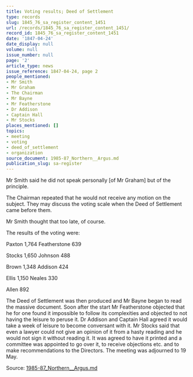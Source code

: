```yaml
---
title: Voting results; Deed of Settlement
type: records
slug: 1845_76_sa_register_content_1451
url: /records/1845_76_sa_register_content_1451/
record_id: 1845_76_sa_register_content_1451
date: '1847-04-24'
date_display: null
volume: null
issue_number: null
page: '2'
article_type: news
issue_reference: 1847-04-24, page 2
people_mentioned:
- Mr Smith
- Mr Graham
- The Chairman
- Mr Bayne
- Mr Featherstone
- Dr Addison
- Captain Hall
- Mr Stocks
places_mentioned: []
topics:
- meeting
- voting
- deed_of_settlement
- organization
source_document: 1985-87_Northern__Argus.md
publication_slug: sa-register
---
```


Mr Smith said he did not speak personally [of Mr Graham] but of the principle.

The Chairman repeated that he would not receive any motion on the subject.  They may discuss the voting scale when the Deed of Settlement came before them.

Mr Smith thought that too late, of course.

The results of the voting were:

Paxton	1,764	Featherstone	639

Stocks	1,650	Johnson	488

Brown	1,348	Addison	424

Ellis	1,150	Neales	330

Allen	892

The Deed of Settlement was then produced and Mr Bayne began to read the massive document.  Soon after the start Mr Featherstone objected that he for one found it impossible to follow its complexities and objected to not having the leisure to peruse it.  Dr Addison and Captain Hall agreed it would take a week of leisure to become conversant with it.  Mr Stocks said that even a lawyer could not give an opinion of it from a hasty reading and he would not sign it without reading it.  It was agreed to have it printed and a committee was appointed to go over it, to receive objections etc. and to make recommendations to the Directors.  The meeting was adjourned to 19 May.

Source: [1985-87_Northern__Argus.md](/downloads/markdown/1985-87_Northern__Argus.md)
